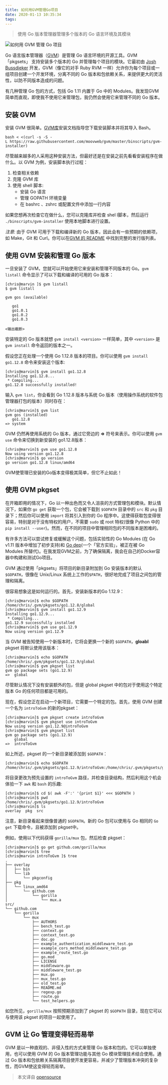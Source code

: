 ```yaml
---
title: 如何用GVM管理Go项目
date: 2020-01-13 10:35:34
tags:
---
```

>使用 Go 版本管理器管理多个版本的 Go 语言环境及其模块

![如何用 GVM 管理 Go 项目](https://cdn.learnku.com/uploads/images/201910/18/36517/ZDHqtzEHMw.png!large)

Go 语言版本管理器（[GVM](https://github.com/moovweb/gvm)）是管理 Go 语言环境的开源工具。GVM 「pkgsets」 支持安装多个版本的 Go 并管理每个项目的模块。它最初由 [Josh Bussdieker](https://github.com/jbussdieker) 开发，GVM（像它的对手 Ruby RVM 一样）允许你为每个项目或一组项目创建一个开发环境，分离不同的 Go 版本和包依赖关系，来提供更大的灵活性，以防不同版本造成的问题。

有几种管理 Go 包的方式，包括 Go 1.11 内置于 Go 中的 Modules。我发现GVM简单而直观，即使我不使用它来管理包，我仍然会使用它来管理不同的 Go 版本。
<!--more-->
## 安装 GVM
安装 GVM 很简单。[GVM库](https://github.com/moovweb/gvm#installation)安装文档指导您下载安装脚本并将其导入 Bash。

`bash < <(curl -s -S -L https://raw.githubusercontent.com/moovweb/gvm/master/binscripts/gvm-installer)`

尽管越来越多的人采用这种安装方法，但最好还是在安装之前先看看安装程序在做什么。以 GVM 为例，安装脚本执行过程：
1.  检查相关依赖
2.  克隆 GVM 库
3.  使用 shell 脚本:
    -   安装 Go 语言
    -   管理 GOPATH 环境变量
    -   在 bashrc 、zshrc 或配置文件中添加一行内容
    
	
如果您想再次检查它在做什么，您可以克隆库并检查 shel l脚本，然后运行 `./binscripts/gvm-installer` 使用本地脚本进行设置。

*注意:* 由于 GVM 可用于下载和编译新的 Go 版本，因此会有一些预期的依赖项，如 Make，Git 和 Curl。你可以在[GVM 的 README](https://github.com/moovweb/gvm/blob/master/README.md) 中找到完整的发行版列表。

## 使用 GVM 安装和管理 Go 版本

一旦安装了 GVM，您就可以开始使用它来安装和管理不同版本的 Go。`gvm listall` 命令显示了可以下载和编译的可用的 Go 版本：
```
[chris@marvin ]$ gvm listall
$ gvm listall

gvm gos (available)

   go1
   go1.0.1
   go1.0.2
   go1.0.3

<输出截断>
```
安装特定的 Go 版本就想 `gvm install <version>` 一样简单，其中 `<version>` 是 `gvm install` 命令返回的版本之一。

假设您正在处理一个使用 Go 1.12.8 版本的项目。你可以使用 `gvm install go1.12.8` 命令来安装这个版本:
```
[chris@marvin]$ gvm install go1.12.8
Installing go1.12.8...
 * Compiling...
go1.12.8 successfully installed!
```
输入 `gvm list`，你会看到 Go 1.12.8 版本与系统 Go 版本（使用操作系统的软件包管理器打包的版本）同时存在：
```
[chris@marvin]$ gvm list
gvm gos (installed)
   go1.12.8
=> system
```
GVM 仍然再使用系统的 Go 版本，通过它旁边的 **=>** 符号来表示。你可以使用 `gvm use` 命令来切换到新安装的 go1.12.8版本：
```
[chris@marvin]$ gvm use go1.12.8
Now using version go1.12.8
[chris@marvin]$ go version
go version go1.12.8 linux/amd64
```
GVM使管理已安装的Go版本变得极其简单，但它不止如此！

## 使用 GVM pkgset

在开箱即用的情况下，Go 以一种出色而又令人沮丧的方式管理包和模块。默认情况下，如果你 `go get` 获取一个包，它会被下载到  `$GOPATH` 目录中的 `src` 和 `pkg` 目录下；然后你可以使用 `import` 将其引入到你的 Go 程序中。这使得获取包变得很容易，特别是对于没有特权的用户，不需要 `sudo` 或 root 特权(很像 Python 中的`pip install --user`)。然而，在不同的项目中管理相同包的不同版本是困难的。

有许多方法可以尝试修复或缓解这个问题，包括实验性的 Go Modules (在 Go v1.11 版本中增加了初步支持)和 [Go dep](https://golang.github.io/dep/)(一个「官方实验」，被正在被 Go Modules 所替代)。在我发现GVM之前，为了确保隔离，我会在自己的Docker容器中构建和测试Go项目。

GVM 通过使用「pkgsets」将项目的新目录附加到 Go 安装版本的默认 `$GOPATH`，很像在 Unix/Linux 系统上工作的`$PATH`，很好地完成了项目之间包的管理和隔离。

很容易想象这是如何运行的。首先，安装新版本的Go 1.12.9：
```
[chris@marvin]$ echo $GOPATH
/home/chris/.gvm/pkgsets/go1.12.8/global
[chris@marvin]$ gvm install go1.12.9
Installing go1.12.9...
 * Compiling...
go1.12.9 successfully installed
[chris@marvin]$ gvm use go1.12.9
Now using version go1.12.9
```
当 GVM 被告知使用一个新版本时，它将会更换一个新的 `$GOPATH`，**gloabl** pkgset 将默认使用该版本：
```
[chris@marvin]$ echo $GOPATH
/home/chris/.gvm/pkgsets/go1.12.9/global
[chris@marvin]$ gvm pkgset list
gvm go package sets (go1.12.9)
=>  global
```
尽管默认情况下没有安装额外的包，但是 global pkgset 中的包对于使用这个特定版本 Go 的任何项目都是可用的。

现在，假设您正在启动一个新项目，它需要一个特定的包。首先，使用 GVM 创建一个名为 `introToGvm` 的新的pkgset：
```
[chris@marvin]$ gvm pkgset create introToGvm
[chris@marvin]$ gvm pkgset use introToGvm
Now using version go1.12.9@introToGvm
[chris@marvin]$ gvm pkgset list
gvm go package sets (go1.12.9)
    global
=>  introToGvm
```
如上所述，pkgset 的一个新目录被添加到 `$GOPATH`：
```
[chris@marvin]$ echo $GOPATH
/home/chris/.gvm/pkgsets/go1.12.9/introToGvm:/home/chris/.gvm/pkgsets/go1.12.9/global
```
将目录更改为预先设置的 `introToGvm` 路径，并检查目录结构，然后利用这个机会体验一下 `awk` 和 `bash` 的乐趣:
```
[chris@marvin]$ cd $( awk -F':' '{print $1}' <<< $GOPATH )
[chris@marvin]$ pwd
/home/chris/.gvm/pkgsets/go1.12.9/introToGvm
[chris@marvin]$ ls
overlay  pkg  src
```
注意，新目录看起来很像普通的 `$GOPATH`。新的 Go 包可以使用与 Go 相同的 `Go get` 下载命令，且被添加到 pkgset中。

例如，使用以下代码获得 `gorilla/mux` 包，然后检查 pkgset：
```
[chris@marvin]$ go get github.com/gorilla/mux
[chris@marvin]$ tree
[chris@marvin introToGvm ]$ tree
.
├── overlay
│   ├── bin
│   └── lib
│       └── pkgconfig
├── pkg
│   └── linux_amd64
│       └── github.com
│           └── gorilla
│               └── mux.a
src/
└── github.com
    └── gorilla
        └── mux
            ├── AUTHORS
            ├── bench_test.go
            ├── context.go
            ├── context_test.go
            ├── doc.go
            ├── example_authentication_middleware_test.go
            ├── example_cors_method_middleware_test.go
            ├── example_route_test.go
            ├── go.mod
            ├── LICENSE
            ├── middleware.go
            ├── middleware_test.go
            ├── mux.go
            ├── mux_test.go
            ├── old_test.go
            ├── README.md
            ├── regexp.go
            ├── route.go
            └── test_helpers.go
```
如您所见，`gorilla/mux` 按照预期添加到了 pkgset  的 `$GOPATH` 目录，现在它可以与使用该 pkgset 的项目一起使用了。

## GVM 让 Go 管理变得轻而易举

GVM 是以一种直观的、非侵入性的方式来管理 Go 版本和包的。它可以单独使用，也可以使用 GVM 的 Go 版本管理功能与其他 Go 模块管理技术结合使用。通过 Go 版本和包依赖关系隔离项目使开发更容易，并减少了管理版本冲突的复杂性，而GVM使这变得轻而易举。
>本文译自 [opensource](https://opensource.com/article/19/10/go-introduction-gvm)
